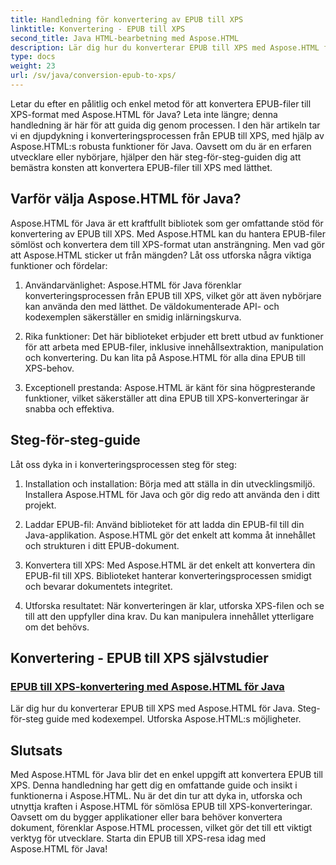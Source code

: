 ```yaml
---
title: Handledning för konvertering av EPUB till XPS
linktitle: Konvertering - EPUB till XPS
second_title: Java HTML-bearbetning med Aspose.HTML
description: Lär dig hur du konverterar EPUB till XPS med Aspose.HTML för Java. Få en steg-för-steg-guide och kodexempel, och utforska Aspose.HTMLs möjligheter i dessa handledningar.
type: docs
weight: 23
url: /sv/java/conversion-epub-to-xps/
---
```


Letar du efter en pålitlig och enkel metod för att konvertera EPUB-filer till XPS-format med Aspose.HTML för Java? Leta inte längre; denna handledning är här för att guida dig genom processen. I den här artikeln tar vi en djupdykning i konverteringsprocessen från EPUB till XPS, med hjälp av Aspose.HTML:s robusta funktioner för Java. Oavsett om du är en erfaren utvecklare eller nybörjare, hjälper den här steg-för-steg-guiden dig att bemästra konsten att konvertera EPUB-filer till XPS med lätthet.

## Varför välja Aspose.HTML för Java?

Aspose.HTML för Java är ett kraftfullt bibliotek som ger omfattande stöd för konvertering av EPUB till XPS. Med Aspose.HTML kan du hantera EPUB-filer sömlöst och konvertera dem till XPS-format utan ansträngning. Men vad gör att Aspose.HTML sticker ut från mängden? Låt oss utforska några viktiga funktioner och fördelar:

1. Användarvänlighet: Aspose.HTML för Java förenklar konverteringsprocessen från EPUB till XPS, vilket gör att även nybörjare kan använda den med lätthet. De väldokumenterade API- och kodexemplen säkerställer en smidig inlärningskurva.

2. Rika funktioner: Det här biblioteket erbjuder ett brett utbud av funktioner för att arbeta med EPUB-filer, inklusive innehållsextraktion, manipulation och konvertering. Du kan lita på Aspose.HTML för alla dina EPUB till XPS-behov.

3. Exceptionell prestanda: Aspose.HTML är känt för sina högpresterande funktioner, vilket säkerställer att dina EPUB till XPS-konverteringar är snabba och effektiva.

## Steg-för-steg-guide

Låt oss dyka in i konverteringsprocessen steg för steg:

1. Installation och installation: Börja med att ställa in din utvecklingsmiljö. Installera Aspose.HTML för Java och gör dig redo att använda den i ditt projekt.

2. Laddar EPUB-fil: Använd biblioteket för att ladda din EPUB-fil till din Java-applikation. Aspose.HTML gör det enkelt att komma åt innehållet och strukturen i ditt EPUB-dokument.

3. Konvertera till XPS: Med Aspose.HTML är det enkelt att konvertera din EPUB-fil till XPS. Biblioteket hanterar konverteringsprocessen smidigt och bevarar dokumentets integritet.

4. Utforska resultatet: När konverteringen är klar, utforska XPS-filen och se till att den uppfyller dina krav. Du kan manipulera innehållet ytterligare om det behövs.

## Konvertering - EPUB till XPS självstudier
### [EPUB till XPS-konvertering med Aspose.HTML för Java](./convert-epub-to-xps/)
Lär dig hur du konverterar EPUB till XPS med Aspose.HTML för Java. Steg-för-steg guide med kodexempel. Utforska Aspose.HTML:s möjligheter.

## Slutsats

Med Aspose.HTML för Java blir det en enkel uppgift att konvertera EPUB till XPS. Denna handledning har gett dig en omfattande guide och insikt i funktionerna i Aspose.HTML. Nu är det din tur att dyka in, utforska och utnyttja kraften i Aspose.HTML för sömlösa EPUB till XPS-konverteringar. Oavsett om du bygger applikationer eller bara behöver konvertera dokument, förenklar Aspose.HTML processen, vilket gör det till ett viktigt verktyg för utvecklare. Starta din EPUB till XPS-resa idag med Aspose.HTML för Java!